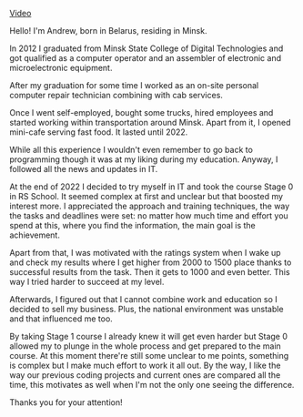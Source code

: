 [Video](https://youtu.be/aTAVUt5om34)

Hello! I'm Andrew, born in Belarus, residing in Minsk. 

In 2012 I graduated from Minsk State College of Digital Technologies and got qualified as a computer operator and an assembler of electronic and microelectronic equipment.

After my graduation for some time I worked as an on-site personal computer repair technician combining with cab services.

Once I went self-employed, bought some trucks, hired employees and started working within transportation around Minsk. Apart from it, I opened mini-cafe serving fast food. It lasted until 2022.

While all this experience I wouldn't even remember to go back to programming though it was at my liking during my education. Anyway, I followed all the news and updates in IT.

At the end of 2022 I decided to try myself in IT and took the course Stage 0 in RS School. It seemed complex at first and unclear but that boosted my interest more. I appreciated the approach and training techniques, the way the tasks and deadlines were set: no matter how much time and effort you spend at this, where you find the information, the main goal is the achievement. 

Apart from that, I was motivated with the ratings system when I wake up and check my results where I get higher from 2000 to 1500 place thanks to successful results from the task. Then it gets to 1000 and even better. This way I tried harder to succeed at my level.

Afterwards, I figured out that I cannot combine work and education so I decided to sell my business. Plus, the national environment was unstable and that influenced me too.

By taking Stage 1 course I already knew it will get even harder but Stage 0 allowed my to plunge in the whole process and get prepared to the main course. At this moment there're still some unclear to me points, something is complex but I make much effort to work it all out. By the way, I like the way our previous coding projects and current ones are compared all the time, this motivates as well when I'm not the only one seeing the difference.

Thanks you for your attention!
